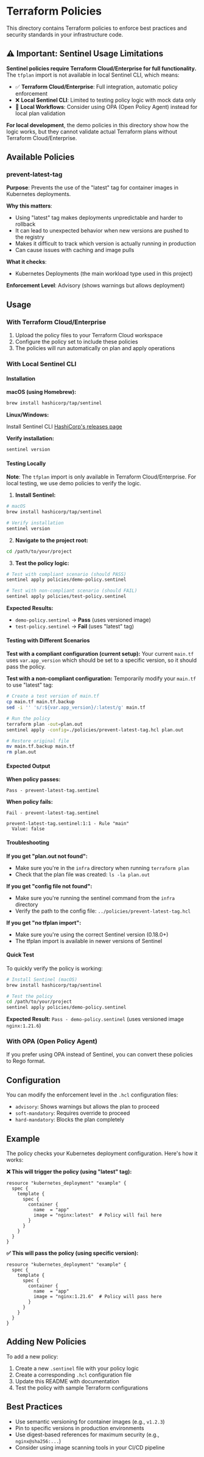 # Terraform Policies

This directory contains Terraform policies to enforce best practices and security standards in your infrastructure code.

## ⚠️ Important: Sentinel Usage Limitations

**Sentinel policies require Terraform Cloud/Enterprise for full functionality.** The `tfplan` import is not available in local Sentinel CLI, which means:

- ✅ **Terraform Cloud/Enterprise**: Full integration, automatic policy enforcement
- ❌ **Local Sentinel CLI**: Limited to testing policy logic with mock data only
- 🔄 **Local Workflows**: Consider using OPA (Open Policy Agent) instead for local plan validation

**For local development**, the demo policies in this directory show how the logic works, but they cannot validate actual Terraform plans without Terraform Cloud/Enterprise.

## Available Policies

### prevent-latest-tag

**Purpose**: Prevents the use of the "latest" tag for container images in Kubernetes deployments.

**Why this matters**:
- Using "latest" tag makes deployments unpredictable and harder to rollback
- It can lead to unexpected behavior when new versions are pushed to the registry
- Makes it difficult to track which version is actually running in production
- Can cause issues with caching and image pulls

**What it checks**:
- Kubernetes Deployments (the main workload type used in this project)

**Enforcement Level**: Advisory (shows warnings but allows deployment)

## Usage

### With Terraform Cloud/Enterprise

1. Upload the policy files to your Terraform Cloud workspace
2. Configure the policy set to include these policies
3. The policies will run automatically on plan and apply operations

### With Local Sentinel CLI

#### Installation

**macOS (using Homebrew):**
```bash
brew install hashicorp/tap/sentinel
```

**Linux/Windows:**

Install Sentinel CLI [HashiCorp's releases page](https://developer.hashicorp.com/terraform/tutorials/policy/sentinel-install)

**Verify installation:**
```bash
sentinel version
```

#### Testing Locally

**Note**: The `tfplan` import is only available in Terraform Cloud/Enterprise. For local testing, we use demo policies to verify the logic.

1. **Install Sentinel:**
```bash
# macOS
brew install hashicorp/tap/sentinel

# Verify installation
sentinel version
```

2. **Navigate to the project root:**
```bash
cd /path/to/your/project
```

3. **Test the policy logic:**
```bash
# Test with compliant scenario (should PASS)
sentinel apply policies/demo-policy.sentinel

# Test with non-compliant scenario (should FAIL)
sentinel apply policies/test-policy.sentinel
```

**Expected Results:**
- `demo-policy.sentinel` → **Pass** (uses versioned image)
- `test-policy.sentinel` → **Fail** (uses "latest" tag)

#### Testing with Different Scenarios

**Test with a compliant configuration (current setup):**
Your current `main.tf` uses `var.app_version` which should be set to a specific version, so it should pass the policy.

**Test with a non-compliant configuration:**
Temporarily modify your `main.tf` to use "latest" tag:
```bash
# Create a test version of main.tf
cp main.tf main.tf.backup
sed -i '' 's/:${var.app_version}/:latest/g' main.tf

# Run the policy
terraform plan -out=plan.out
sentinel apply -config=./policies/prevent-latest-tag.hcl plan.out

# Restore original file
mv main.tf.backup main.tf
rm plan.out
```

#### Expected Output

**When policy passes:**
```
Pass - prevent-latest-tag.sentinel
```

**When policy fails:**
```
Fail - prevent-latest-tag.sentinel

prevent-latest-tag.sentinel:1:1 - Rule "main"
  Value: false
```

#### Troubleshooting

**If you get "plan.out not found":**
- Make sure you're in the `infra` directory when running `terraform plan`
- Check that the plan file was created: `ls -la plan.out`

**If you get "config file not found":**
- Make sure you're running the sentinel command from the `infra` directory
- Verify the path to the config file: `../policies/prevent-latest-tag.hcl`

**If you get "no tfplan import":**
- Make sure you're using the correct Sentinel version (0.18.0+)
- The tfplan import is available in newer versions of Sentinel

#### Quick Test

To quickly verify the policy is working:

```bash
# Install Sentinel (macOS)
brew install hashicorp/tap/sentinel

# Test the policy
cd /path/to/your/project
sentinel apply policies/demo-policy.sentinel
```

**Expected Result:** `Pass - demo-policy.sentinel` (uses versioned image `nginx:1.21.6`)

### With OPA (Open Policy Agent)

If you prefer using OPA instead of Sentinel, you can convert these policies to Rego format.

## Configuration

You can modify the enforcement level in the `.hcl` configuration files:

- `advisory`: Shows warnings but allows the plan to proceed
- `soft-mandatory`: Requires override to proceed  
- `hard-mandatory`: Blocks the plan completely

## Example

The policy checks your Kubernetes deployment configuration. Here's how it works:

**❌ This will trigger the policy (using "latest" tag):**
```hcl
resource "kubernetes_deployment" "example" {
  spec {
    template {
      spec {
        container {
          name  = "app"
          image = "nginx:latest"  # Policy will fail here
        }
      }
    }
  }
}
```

**✅ This will pass the policy (using specific version):**
```hcl
resource "kubernetes_deployment" "example" {
  spec {
    template {
      spec {
        container {
          name  = "app"
          image = "nginx:1.21.6"  # Policy will pass here
        }
      }
    }
  }
}
```

## Adding New Policies

To add a new policy:

1. Create a new `.sentinel` file with your policy logic
2. Create a corresponding `.hcl` configuration file
3. Update this README with documentation
4. Test the policy with sample Terraform configurations

## Best Practices

- Use semantic versioning for container images (e.g., `v1.2.3`)
- Pin to specific versions in production environments
- Use digest-based references for maximum security (e.g., `nginx@sha256:...`)
- Consider using image scanning tools in your CI/CD pipeline
